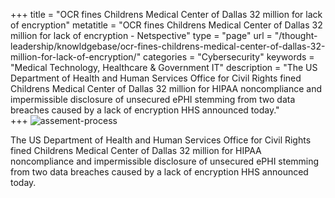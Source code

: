 +++
title = "OCR fines Childrens Medical Center of Dallas 32 million for lack of encryption"
metatitle = "OCR fines Childrens Medical Center of Dallas 32 million for lack of encryption - Netspective"
type = "page"
url = "/thought-leadership/knowldgebase/ocr-fines-childrens-medical-center-of-dallas-32-million-for-lack-of-encryption/"
categories = "Cybersecurity"
keywords = "Medical Technology, Healthcare & Government IT"
description = "The US Department of Health and Human Services Office for Civil Rights fined Childrens Medical Center of Dallas 32 million for HIPAA noncompliance and impermissible disclosure of unsecured ePHI stemming from two data breaches caused by a lack of encryption HHS announced today."   
+++
 ![assement-process](/blog/OCR_fines__1486032311-300x169.jpg#center) 

 The US Department of Health and Human Services Office for Civil Rights fined Childrens Medical Center of Dallas 32 million for HIPAA noncompliance and impermissible disclosure of unsecured ePHI stemming from two data breaches caused by a lack of encryption HHS announced today.